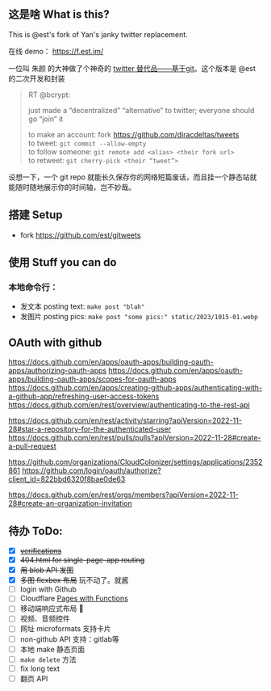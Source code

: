 ## 这是啥 What is this?

This is @est's fork of Yan's janky twitter replacement.

在线 demo： https://f.est.im/

一位叫 朱颜 的大神做了个神奇的 [twitter 替代品——基于git](https://twitter.com/bcrypt/status/1588416861552582657)。这个版本是 @est 的二次开发和封装

> RT @bcrypt:
> 
> just made a “decentralized” “alternative” to twitter; everyone should go “join” it   
>    
> to make an account: fork https://github.com/diracdeltas/tweets   
> to tweet: `git commit --allow-empty`   
> to follow someone: `git remote add <alias> <their fork url>`   
> to retweet: `git cherry-pick <their “tweet”>`   

设想一下，一个 git repo 就能长久保存你的网络短篇废话，而且挂一个静态站就能随时随地展示你的时间轴，岂不妙哉。

## 搭建 Setup

* fork https://github.com/est/gitweets

## 使用 Stuff you can do

### 本地命令行：

* 发文本 posting text: `make post "blah"`
* 发图片 posting pics: `make post "some pics:" static/2023/1015-01.webp`

## OAuth with github

https://docs.github.com/en/apps/oauth-apps/building-oauth-apps/authorizing-oauth-apps
https://docs.github.com/en/apps/oauth-apps/building-oauth-apps/scopes-for-oauth-apps
https://docs.github.com/en/apps/creating-github-apps/authenticating-with-a-github-app/refreshing-user-access-tokens
https://docs.github.com/en/rest/overview/authenticating-to-the-rest-api


https://docs.github.com/en/rest/activity/starring?apiVersion=2022-11-28#star-a-repository-for-the-authenticated-user
https://docs.github.com/en/rest/pulls/pulls?apiVersion=2022-11-28#create-a-pull-request


https://github.com/organizations/CloudColonizer/settings/applications/2352861
https://github.com/login/oauth/authorize?client_id=822bbd6320f8bae0de63

https://docs.github.com/en/rest/orgs/members?apiVersion=2022-11-28#create-an-organization-invitation

## 待办 ToDo:

* [X] ~~[verifications](https://docs.github.com/en/authentication/managing-commit-signature-verification/about-commit-signature-verification)~~
* [X] ~~404.html for single-page-app routing~~
* [X] ~~用 blob API 发图~~
* [X] ~~多图 flexbox 布局~~  玩不动了。就酱
* [ ] login with Github
* [ ] Cloudflare [Pages with Functions](https://developers.cloudflare.com/pages/platform/functions/get-started/)
* [ ] 移动端响应式布局 🤣
* [ ] 视频、音频控件
* [ ] 网址 microformats 支持卡片
* [ ] non-github API 支持：gitlab等
* [ ] 本地 make 静态页面
* [ ] `make delete` 方法
* [ ] fix long text
* [ ] 翻页 API

